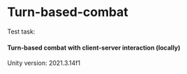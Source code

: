 # Turn-based-combat

Test task:

#### Turn-based combat with client-server interaction (locally)

Unity version: 2021.3.14f1

